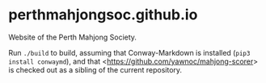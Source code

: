 # perthmahjongsoc.github.io

Website of the Perth Mahjong Society.

Run `./build` to build,
assuming that Conway-Markdown is installed (`pip3 install conwaymd`),
and that <<https://github.com/yawnoc/mahjong-scorer>> is checked out
as a sibling of the current repository.
